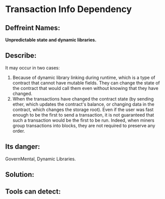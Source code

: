 # Transaction Info Dependency 

## Deffreint Names:
**Unpredictable state and dynamic libraries.**

## Describe:

 It may occur in two cases:
  1) Because of dynamic library linking during runtime, which is a type of contract that cannot have mutable fields. 
  They can change the state of the contract that would call them even without knowing that they have changed.
   2) When the transactions have changed the contract state (by sending ether, which updates the contract's balance, or 
   changing data in the contract, which changes the storage root).
    Even if the user was fast enough to be the first to send a transaction, it is not guaranteed that such a transaction would be the first to be run. 
    Indeed, when miners group transactions into blocks, they are not required to preserve any order. 

## Its danger: 
GovernMental, Dynamic Libraries.

## Solution: 


## Tools can detect:
